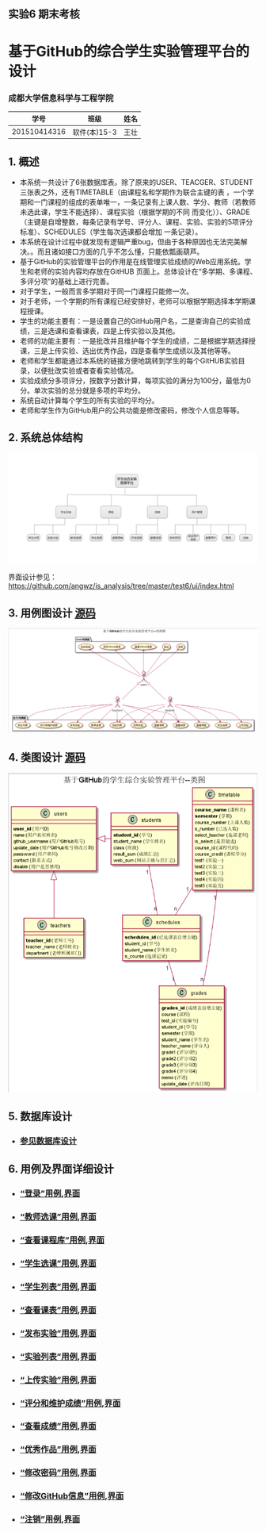 ## 实验6 期末考核
# 基于GitHub的综合学生实验管理平台的设计

### 成都大学信息科学与工程学院

|学号|班级|姓名|
|:-------:|:-------------: | :----------:|
|201510414316|软件(本)15-3|王壮|

## 1. 概述
- 本系统一共设计了6张数据库表。除了原来的USER、TEACGER、STUDENT三张表之外，还有TIMETABLE（由课程名和学期作为联合主键的表
，一个学期和一门课程的组成的表单唯一，一条记录有上课人数、学分、教师（若教师未选此课，学生不能选择）、课程实验（根据学期的不同
而变化））、GRADE（主键是自增整数，每条记录有学号、评分人、课程、实验、实验的5项评分标准）、SCHEDULES（学生每次选课都会增加
一条记录）。
- 本系统在设计过程中就发现有逻辑严重bug，但由于各种原因也无法完美解决。。而且诸如接口方面的几乎不怎么懂，只能依瓢画葫芦。
- 基于GitHub的实验管理平台的作用是在线管理实验成绩的Web应用系统。学生和老师的实验内容均存放在GitHUB
页面上。总体设计在“多学期、多课程、多评分项”的基础上进行完善。
- 对于学生，一般而言多学期对于同一门课程只能修一次。
- 对于老师，一个学期的所有课程已经安排好，老师可以根据学期选择本学期课程授课。
- 学生的功能主要有：一是设置自己的GitHub用户名，二是查询自己的实验成绩，三是选课和查看课表，四是上传实验以及其他。
- 老师的功能主要有：一是批改并且维护每个学生的成绩，二是根据学期选择授课，三是上传实验、选出优秀作品，四是查看学生成绩以及其他等等。
- 老师和学生都能通过本系统的链接方便地跳转到学生的每个GitHUB实验目录，以便批改实验或者查看实验情况。
- 实验成绩分多项评分，按数字分数计算，每项实验的满分为100分，最低为0分。单次实验的总分就是多项的平均分。
- 系统自动计算每个学生的所有实验的平均分。
- 老师和学生作为GitHub用户的公共功能是修改密码，修改个人信息等等。
    
## 2. 系统总体结构
![](alldesign.png)

界面设计参见：https://github.com/angwz/is_analysis/tree/master/test6/ui/index.html
    
## 3. 用例图设计 [源码](src/UseCase.puml)
![](UseCase.png)

## 4. 类图设计 [源码](src/class.puml)
![](./class.png)

## 5. 数据库设计
- ### [参见数据库设计](./DatabaseDesign.md)

## 6. 用例及界面详细设计
- ### [“登录”用例](./UseCase/登录.md),[界面](https://github.com/angwz/is_analysis/tree/master/test6/ui/login.html)
- ### [“教师选课”用例](./UseCase/教师选课.md),[界面](https://github.com/angwz/is_analysis/tree/master/test6/ui/teaselectcourse.html)
- ### [“查看课程库”用例](./UseCase/查看课程库.md),[界面](https://github.com/angwz/is_analysis/tree/master/test6/ui/timetable.html)
- ### [“学生选课”用例](./UseCase/学生选课.md),[界面](https://github.com/angwz/is_analysis/tree/master/test6/ui/stuselectcourse.html)
- ### [“学生列表”用例](./UseCase/学生列表.md),[界面](https://github.com/angwz/is_analysis/tree/master/test6/ui/studentlist.html)
- ### [“查看课表”用例](./UseCase/查看课表.md),[界面](https://github.com/angwz/is_analysis/tree/master/test6/ui/sechedules.html)
- ### [“发布实验”用例](./UseCase/发布实验.md),[界面](https://github.com/angwz/is_analysis/tree/master/test6/ui/issuetest.html)
- ### [“实验列表”用例](./UseCase/实验列表.md),[界面](https://github.com/angwz/is_analysis/tree/master/test6/ui/timetable.html)
- ### [“上传实验”用例](./UseCase/上传实验.md),[界面](https://github.com/angwz/is_analysis/tree/master/test6/ui/uptest.html)
- ### [“评分和维护成绩”用例](./UseCase/评分和维护成绩.md),[界面](https://github.com/angwz/is_analysis/tree/master/test6/ui/grade.html)
- ### [“查看成绩”用例](./UseCase/查看成绩.md),[界面](https://github.com/angwz/is_analysis/tree/master/test6/ui/grade.html)
- ### [“优秀作品”用例](./UseCase/优秀作品.md),[界面](https://github.com/angwz/is_analysis/tree/master/test6/ui/issuetest.html)
- ### [“修改密码”用例](./UseCase/修改密码.md),[界面](https://github.com/angwz/is_analysis/tree/master/test6/ui/changepwd.html)
- ### [“修改GitHub信息”用例](./UseCase/修改GitHub信息.md),[界面](https://github.com/angwz/is_analysis/tree/master/test6/ui/changemes.html)
- ### [“注销”用例](./UseCase/注销.md),[界面](https://github.com/angwz/is_analysis/tree/master/test6/ui/logout.html)

    